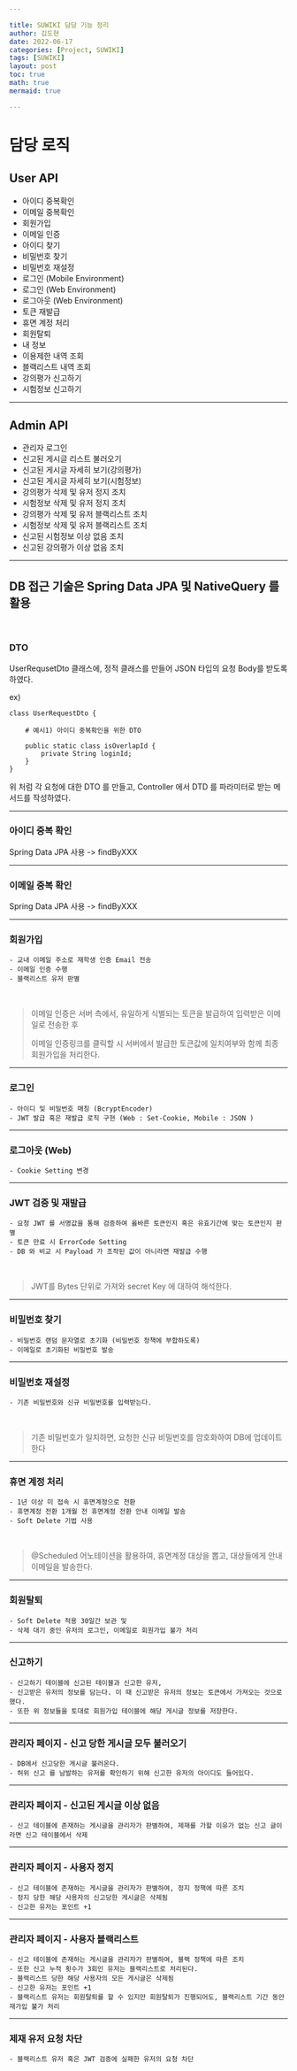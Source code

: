 ```yaml
---

title: SUWIKI 담당 기능 정리
author: 김도현
date: 2022-06-17
categories: [Project, SUWIKI]
tags: [SUWIKI]
layout: post
toc: true
math: true
mermaid: true

---
```


# 담당 로직

## User API

- 아이디 중복확인
- 이메일 중복확인
- 회원가입
- 이메일 인증
- 아이디 찾기
- 비밀번호 찾기
- 비밀번호 재설정
- 로그인 (Mobile Environment)
- 로그인 (Web Environment)
- 로그아웃 (Web Environment)
- 토큰 재발급
- 휴면 계정 처리
- 회원탈퇴
- 내 정보
- 이용제한 내역 조회
- 블랙리스트 내역 조회
- 강의평가 신고하기
- 시험정보 신고하기


---

## Admin API

-  관리자 로그인
-  신고된 게시글 리스트 불러오기
-  신고된 게시글 자세히 보기(강의평가)
-  신고된 게시글 자세히 보기(시험정보)
-  강의평가 삭제 및 유저 정지 조치
-  시험정보 삭제 및 유저 정지 조치
-  강의평가 삭제 및 유저 블랙리스트 조치
-  시험정보 삭제 및 유저 블랙리스트 조치
-  신고된 시험정보 이상 없음 조치
-  신고된 강의평가 이상 없음 조치


---

## DB 접근 기술은 Spring Data JPA 및 NativeQuery 를 활용

<br>

### DTO
UserRequsetDto 클래스에, 정적 클래스를 만들어 JSON 타입의 요청 Body를 받도록 하였다.

ex)

    class UserRequestDto {

        # 예시1) 아이디 중복확인을 위한 DTO

        public static class isOverlapId {
            private String loginId;
        }
    }

위 처럼 각 요청에 대한 DTO 를 만들고, Controller 에서 DTD 를 파라미터로 받는 메서드를 작성하였다.

---

### 아이디 중복 확인
Spring Data JPA 사용 -> findByXXX

---

### 이메일 중복 확인
Spring Data JPA 사용 -> findByXXX

---

### 회원가입
    - 교내 이메일 주소로 재학생 인증 Email 전송
    - 이메일 인증 수행
    - 블랙리스트 유저 판별

<br>

> 이메일 인증은 서버 측에서, 유일하게 식별되는 토큰을 발급하여 입력받은 이메일로 전송한 후
>
> 이메일 인증링크를 클릭할 시 서버에서 발급한 토큰값에 일치여부와 함께 최종 회원가입을 처리한다.

---

### 로그인
    - 아이디 및 비밀번호 매칭 (BcryptEncoder)
    - JWT 발급 혹은 재발급 로직 구현 (Web : Set-Cookie, Mobile : JSON )

---

### 로그아웃 (Web)
    - Cookie Setting 변경

---

### JWT 검증 및 재발급
    - 요청 JWT 를 서명값을 통해 검증하여 옳바른 토큰인지 혹은 유효기간에 맞는 토큰인지 판별
    - 토큰 만료 시 ErrorCode Setting
    - DB 와 비교 시 Payload 가 조작된 값이 아니라면 재발급 수행
<br>

> JWT를 Bytes 단위로 가져와 secret Key 에 대하여 해석한다.

---

### 비밀번호 찾기
    - 비밀번호 랜덤 문자열로 초기화 (비밀번호 정책에 부합하도록)
    - 이메일로 초기화된 비밀번호 발송

---

### 비밀번호 재설정
    - 기존 비밀번호와 신규 비밀번호를 입력받는다.

<br>

> 기존 비밀번호가 일치하면, 요청한 신규 비밀번호를 암호화하여 DB에 업데이트한다

---

### 휴면 계정 처리
    - 1년 이상 미 접속 시 휴면계정으로 전환
    - 휴면계정 전환 1개월 전 휴면계정 전환 안내 이메일 발송
    - Soft Delete 기법 사용

<br>

> @Scheduled 어노테이션을 활용하여, 휴면계정 대상을 뽑고, 대상들에게 안내 이메일을 발송한다.

---

### 회원탈퇴
    - Soft Delete 적용 30일간 보관 및
    - 삭제 대기 중인 유저의 로그인, 이메일로 회원가입 불가 처리

---

### 신고하기
    - 신고하기 테이블에 신고된 테이블과 신고한 유저,
    - 신고받은 유저의 정보를 담는다. 이 때 신고받은 유저의 정보는 토큰에서 가져오는 것으로 했다.
    - 또한 위 정보들을 토대로 회원가입 테이블에 해당 게시글 정보를 저장한다.

---

### 관리자 페이지 - 신고 당한 게시글 모두 불러오기
    - DB에서 신고당한 게시글 불러온다.
    - 허위 신고 를 남발하는 유저를 확인하기 위해 신고한 유저의 아이디도 들어있다.

---

### 관리자 페이지 - 신고된 게시글 이상 없음
    - 신고 테이블에 존재하는 게시글을 관리자가 판별하여, 제재를 가할 이유가 없는 신고 글이라면 신고 테이블에서 삭제

---

### 관리자 페이지 - 사용자 정지
    - 신고 테이블에 존재하는 게시글을 관리자가 판별하여, 정지 정책에 따른 조치
    - 정지 당한 해당 사용자의 신고당한 게시글은 삭제됨
    - 신고한 유저는 포인트 +1

---

### 관리자 페이지 - 사용자 블랙리스트
    - 신고 테이블에 존재하는 게시글을 관리자가 판별하여, 블랙 정책에 따른 조치
    - 또한 신고 누적 횟수가 3회인 유저는 블랙리스트로 처리된다.
    - 블랙리스트 당한 해당 사용자의 모든 게시글은 삭제됨
    - 신고한 유저는 포인트 +1
    - 블랙리스트 유저는 회원탈퇴를 할 수 있지만 회원탈퇴가 진행되어도, 블랙리스트 기간 동안 재가입 불가 처리

---

### 제재 유저 요청 차단
    - 블랙리스트 유저 혹은 JWT 검증에 실패한 유저의 요청 차단

